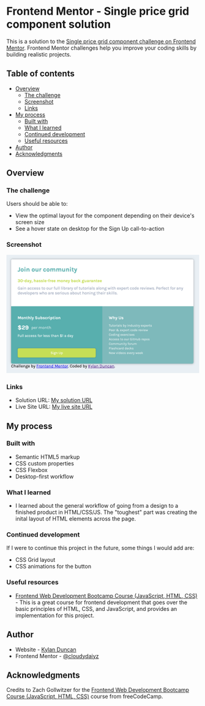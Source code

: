 # Frontend Mentor - Single price grid component solution

This is a solution to the [Single price grid component challenge on Frontend Mentor](https://www.frontendmentor.io/challenges/single-price-grid-component-5ce41129d0ff452fec5abbbc). Frontend Mentor challenges help you improve your coding skills by building realistic projects. 

## Table of contents

- [Overview](#overview)
  - [The challenge](#the-challenge)
  - [Screenshot](#screenshot)
  - [Links](#links)
- [My process](#my-process)
  - [Built with](#built-with)
  - [What I learned](#what-i-learned)
  - [Continued development](#continued-development)
  - [Useful resources](#useful-resources)
- [Author](#author)
- [Acknowledgments](#acknowledgments)

## Overview

### The challenge

Users should be able to:

- View the optimal layout for the component depending on their device's screen size
- See a hover state on desktop for the Sign Up call-to-action

### Screenshot

![Screenshot of my solution](./images/solution.png)

### Links

- Solution URL: [My solution URL](https://www.frontendmentor.io/solutions/single-price-grid-component-m0RCLOw5Y0)
- Live Site URL: [My live site URL](https://cloudydaiyz.github.io/webdev-learning-center/02-web-dev-bootcamp/pricing-card)

## My process

### Built with

- Semantic HTML5 markup
- CSS custom properties
- CSS Flexbox
- Desktop-first workflow

### What I learned

- I learned about the general workflow of going from a design to a finished product in HTML/CSS/JS. The "toughest" part was creating the inital layout of HTML elements across the page.

### Continued development

If I were to continue this project in the future, some things I would add are:
- CSS Grid layout
- CSS animations for the button

### Useful resources

- [Frontend Web Development Bootcamp Course (JavaScript, HTML, CSS)](https://www.youtube.com/watch?v=zJSY8tbf_ys) - This is a great course for frontend development that goes over the basic principles of HTML, CSS, and JavaScript, and provides an implementation for this project.

## Author

- Website - [Kylan Duncan](https://www.cloudydaiyz.com)
- Frontend Mentor - [@cloudydaiyz](https://www.frontendmentor.io/profile/cloudydaiyz)

## Acknowledgments

Credits to Zach Gollwitzer for the [Frontend Web Development Bootcamp Course (JavaScript, HTML, CSS)](https://www.youtube.com/watch?v=zJSY8tbf_ys) course from freeCodeCamp.
